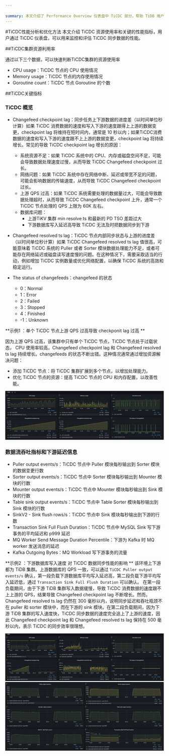 ```yaml
---

summary: 本文介绍了 Performance Overview 仪表盘中 TiCDC 部分，帮助 TiDB 用户了解和监控 TiCDC 工作负载。
---
```


#TiCDC性能分析和优化方法
本文介绍 TiCDC 资源使用率和关键的性能指标，用户通过 TiCDC 仪表盘，可以用来监控和评估 TiCDC 同步数据的性能。

##TiCDC集群资源利用率

通过以下三个数据，可以快速判断TiCDC集群的资源使用率

- CPU usage：TiCDC 节点的 CPU 使用情况
- Memory usage：TiCDC 节点的内存使用情况
- Goroutine count：TiCDC 节点 Goroutine 的个数

##TiCDC关键指标

### TiCDC 概览

- Changefeed checkpoint lag：同步任务上下游数据的进度差（以时间单位秒计算）如果 TiCDC 消费数据的速度和写入下游的速度跟得上上游的数据变更，checkpoint lag 将维持在短时间内，通常是 10 秒以内；如果TiCDC消费数据的速度和写入下游的速度跟不上上游的数据变更，checkpoint lag 将持续增长。常见的导致 TiCDC checkpoint lag 增长的原因：
  - 系统资源不足：如果 TiCDC 系统中的 CPU、内存或磁盘空间不足，可能会导致数据处理速度过慢，从而导致 TiCDC Changefeed checkpoint 过长。
  - 网络问题：如果 TiCDC 系统中存在网络中断、延迟或带宽不足的问题，可能会影响数据的传输速度，从而导致 TiCDC Changefeed checkpoint 过长。
  - 上游 QPS 过高：如果 TiCDC 系统需要处理的数据量过大，可能会导致数据处理超时，从而导致 TiCDC Changefeed checkpoint 上升，通常一个 TiCDC 节点处理的 QPS 上限为 60K 左右。
  - 数据库问题：
    - 上游TiKV 集群 min resolve ts 和最新的 PD TSO 差距过大
    - 下游数据库写入延迟高导致 TiCDC 无法及时把数据同步到下游


- Changefeed resolved ts lag：TiCDC 节点内部同步状态与上游的进度差（以时间单位秒计算）如果 TiCDC Changefeed resolved ts lag 值很高，可能意味着 TiCDC 系统的 Puller 或者 Sorter 模块数据处理能力不足，或者可能存在网络延迟或磁盘读写速度慢的问题。在这种情况下，需要采取适当的行动，例如增加 TiCDC 实例数量或优化网络配置，以确保 TiCDC 系统的高效和稳定运行。
- The status of changefeeds：changefeed 的状态
    - 0：Normal
    - 1：Error
    - 2：Failed
    - 3：Stopped
    - 4：Finished
    - -1：Unknown

**示例1 ：单个 TiCDC 节点上游 QPS 过高导致 checkponit lag 过高 **

因为上游 QPS 过高，该集群中只有单个 TiCDC 节点，TiCDC 节点处于过载状态， CPU 使用率较高，Changefeed checkpoint lag 和 Changefeed resolved ts lag 持续增长。changefeeds 的状态不断出错。这种情况通常通过增加资源解决问题：
- 添加 TiCDC 节点：将 TiCDC 集群扩展到多个节点，以增加处理能力。
- 优化 TiCDC 节点的资源：提高 TiCDC 节点的 CPU 和内存配置，以改善性能。

![TiCDC overview](/media/performance/cdc/cdc-slow.png)

### 数据流吞吐指标和下游延迟信息
- Puller output events/s：TiCDC 节点中 Puller 模块每秒输出到 Sorter 模块的数据变更行数
- Sorter output events/s：TiCDC 节点中 Sorter 模块每秒输出到 Mounter 模块的行数
- Mounter output events/s：TiCDC 节点中 Mounter 模块每秒输出到 Sink 模块的行数
- Table sink output events/s：TiCDC 节点中 Table Sorter 模块每秒输出到 Sink 模块的行数
- SinkV2 - Sink flush rows/s：TiCDC 节点中 Sink 模块每秒输出到下游的行数
- Transaction Sink Full Flush Duration：TiCDC 节点中 MySQL Sink 写下游事务的平均延迟和 p999 延迟
- MQ Worker Send Message Duration Percentile：下游为 Kafka 时 MQ worker 发送消息的延迟
- Kafka Outgoing Bytes：MQ Workload 写下游事务的流量

**示例2 ：下游数据库写入速度 对 TiCDC 数据同步性能的影响 **
该环境上下游都为 TiDB 集群。上游数据库的 QPS 一致，可以通过 `TiCDC Puller output events/s` 确认，第一段负载下游数据库平均写入延迟高，第二段负载下游平均写入延迟低，通过 `Transaction Sink Full Flush Duration` 可以确认。
在第一段负载期间，由于下游 TiDB 集群写入数据缓慢，导致 TiCDC 消费数据的速度跟不上上游的 QPS，结果导致 Changefeed checkpoint lag 不断增长。然而，Changefeed resolved ts lag 仍然在 300 毫秒以内，说明同步延迟和吞吐瓶颈不在 puller 和 sorter 模块中，而在下游的 sink 模块。在第二段负载期间，因为下游 TiDB 集群的写入速度快，TiCDC 同步数据的速度完全追上了上游的速度，因此 Changefeed checkpoint lag 和 Changefeed resolved ts lag 保持在 500 毫秒以内，表示 TiCDC 的同步效率很理想。

![TiCDC overview](/media/performance/cdc/cdc-fast-1.png)
![data flow and txn latency](/media/performance/cdc/cdc-fast-2.png)
